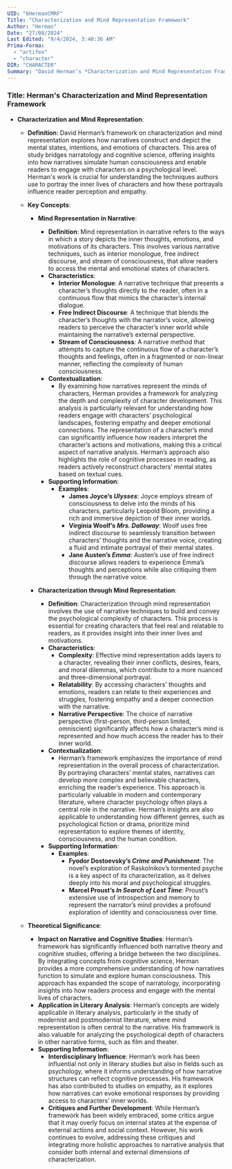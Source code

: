 ```yaml
---
UID: "6HermanCMRF"
Title: "Characterization and Mind Representation Framework"
Author: "Herman"
Date: "27/08/2024"
Last Edited: "9/4/2024, 3:40:36 AM"
Prima-Forma:
  - "artifex"
  - "character"
DIR: "CHARACTER"
Summary: "David Herman’s *Characterization and Mind Representation Framework* explores how narratives depict characters' mental states, emotions, and motivations through techniques like interior monologue and stream of consciousness, offering insights into character complexity and reader empathy."
---
```


### Title: **Herman's Characterization and Mind Representation Framework**

- **Characterization and Mind Representation**:
  - **Definition**: David Herman’s framework on characterization and mind representation explores how narratives construct and depict the mental states, intentions, and emotions of characters. This area of study bridges narratology and cognitive science, offering insights into how narratives simulate human consciousness and enable readers to engage with characters on a psychological level. Herman's work is crucial for understanding the techniques authors use to portray the inner lives of characters and how these portrayals influence reader perception and empathy.

  - **Key Concepts**:

    - **Mind Representation in Narrative**:
      - **Definition**: Mind representation in narrative refers to the ways in which a story depicts the inner thoughts, emotions, and motivations of its characters. This involves various narrative techniques, such as interior monologue, free indirect discourse, and stream of consciousness, that allow readers to access the mental and emotional states of characters.
      - **Characteristics**:
        - **Interior Monologue**: A narrative technique that presents a character’s thoughts directly to the reader, often in a continuous flow that mimics the character’s internal dialogue.
        - **Free Indirect Discourse**: A technique that blends the character’s thoughts with the narrator’s voice, allowing readers to perceive the character’s inner world while maintaining the narrative’s external perspective.
        - **Stream of Consciousness**: A narrative method that attempts to capture the continuous flow of a character’s thoughts and feelings, often in a fragmented or non-linear manner, reflecting the complexity of human consciousness.
      - **Contextualization**:
        - By examining how narratives represent the minds of characters, Herman provides a framework for analyzing the depth and complexity of character development. This analysis is particularly relevant for understanding how readers engage with characters’ psychological landscapes, fostering empathy and deeper emotional connections. The representation of a character’s mind can significantly influence how readers interpret the character’s actions and motivations, making this a critical aspect of narrative analysis. Herman’s approach also highlights the role of cognitive processes in reading, as readers actively reconstruct characters’ mental states based on textual cues.
      - **Supporting Information**:
        - **Examples**:
          - **James Joyce’s *Ulysses***: Joyce employs stream of consciousness to delve into the minds of his characters, particularly Leopold Bloom, providing a rich and immersive depiction of their inner worlds.
          - **Virginia Woolf’s *Mrs. Dalloway***: Woolf uses free indirect discourse to seamlessly transition between characters’ thoughts and the narrative voice, creating a fluid and intimate portrayal of their mental states.
          - **Jane Austen’s *Emma***: Austen’s use of free indirect discourse allows readers to experience Emma’s thoughts and perceptions while also critiquing them through the narrative voice.

    - **Characterization through Mind Representation**:
      - **Definition**: Characterization through mind representation involves the use of narrative techniques to build and convey the psychological complexity of characters. This process is essential for creating characters that feel real and relatable to readers, as it provides insight into their inner lives and motivations.
      - **Characteristics**:
        - **Complexity**: Effective mind representation adds layers to a character, revealing their inner conflicts, desires, fears, and moral dilemmas, which contribute to a more nuanced and three-dimensional portrayal.
        - **Relatability**: By accessing characters’ thoughts and emotions, readers can relate to their experiences and struggles, fostering empathy and a deeper connection with the narrative.
        - **Narrative Perspective**: The choice of narrative perspective (first-person, third-person limited, omniscient) significantly affects how a character’s mind is represented and how much access the reader has to their inner world.
      - **Contextualization**:
        - Herman’s framework emphasizes the importance of mind representation in the overall process of characterization. By portraying characters’ mental states, narratives can develop more complex and believable characters, enriching the reader’s experience. This approach is particularly valuable in modern and contemporary literature, where character psychology often plays a central role in the narrative. Herman’s insights are also applicable to understanding how different genres, such as psychological fiction or drama, prioritize mind representation to explore themes of identity, consciousness, and the human condition.
      - **Supporting Information**:
        - **Examples**:
          - **Fyodor Dostoevsky’s *Crime and Punishment***: The novel’s exploration of Raskolnikov’s tormented psyche is a key aspect of its characterization, as it delves deeply into his moral and psychological struggles.
          - **Marcel Proust’s *In Search of Lost Time***: Proust’s extensive use of introspection and memory to represent the narrator’s mind provides a profound exploration of identity and consciousness over time.

  - **Theoretical Significance**:
    - **Impact on Narrative and Cognitive Studies**: Herman’s framework has significantly influenced both narrative theory and cognitive studies, offering a bridge between the two disciplines. By integrating concepts from cognitive science, Herman provides a more comprehensive understanding of how narratives function to simulate and explore human consciousness. This approach has expanded the scope of narratology, incorporating insights into how readers process and engage with the mental lives of characters.
    - **Application in Literary Analysis**: Herman’s concepts are widely applicable in literary analysis, particularly in the study of modernist and postmodernist literature, where mind representation is often central to the narrative. His framework is also valuable for analyzing the psychological depth of characters in other narrative forms, such as film and theater.
    - **Supporting Information**:
      - **Interdisciplinary Influence**: Herman’s work has been influential not only in literary studies but also in fields such as psychology, where it informs understanding of how narrative structures can reflect cognitive processes. His framework has also contributed to studies on empathy, as it explores how narratives can evoke emotional responses by providing access to characters’ inner worlds.
      - **Critiques and Further Development**: While Herman’s framework has been widely embraced, some critics argue that it may overly focus on internal states at the expense of external actions and social context. However, his work continues to evolve, addressing these critiques and integrating more holistic approaches to narrative analysis that consider both internal and external dimensions of characterization.
